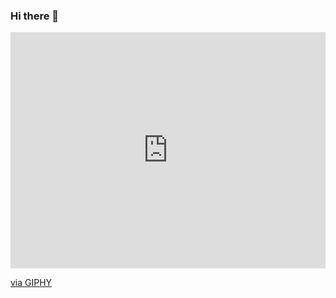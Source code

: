 ### Hi there 👋

<div style="width:100%;height:0;padding-bottom:75%;position:relative;"><iframe src="https://giphy.com/embed/M9kgjEsLG6LMbYC9dl" width="100%" height="100%" style="position:absolute" frameBorder="0" class="giphy-embed" allowFullScreen></iframe></div><p><a href="https://giphy.com/gifs/M9kgjEsLG6LMbYC9dl">via GIPHY</a></p>

<!--
**christian-madrigal/christian-madrigal** is a ✨ _special_ ✨ repository because its `README.md` (this file) appears on your GitHub profile.

Here are some ideas to get you started:



- 🔭 I’m currently working on ...
- 🌱 I’m currently learning ...
- 👯 I’m looking to collaborate on ...
- 🤔 I’m looking for help with ...
- 💬 Ask me about ...
- 📫 How to reach me: ...
- 😄 Pronouns: ...
- ⚡ Fun fact: ...
-->
